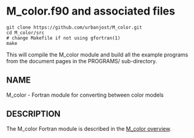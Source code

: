 # M_color.f90 and associated files

    git clone https://github.com/urbanjost/M_color.git
    cd M_color/src
    # change Makefile if not using gfortran(1) 
    make

This will compile the M_color module and build all the example programs from
the document pages in the PROGRAMS/ sub-directory.

## NAME

   M_color - Fortran module for converting between color models

## DESCRIPTION
The M_color Fortran module is described in the 
[M_color overview](md/M_color.3.md "top document for M_color.f90").
